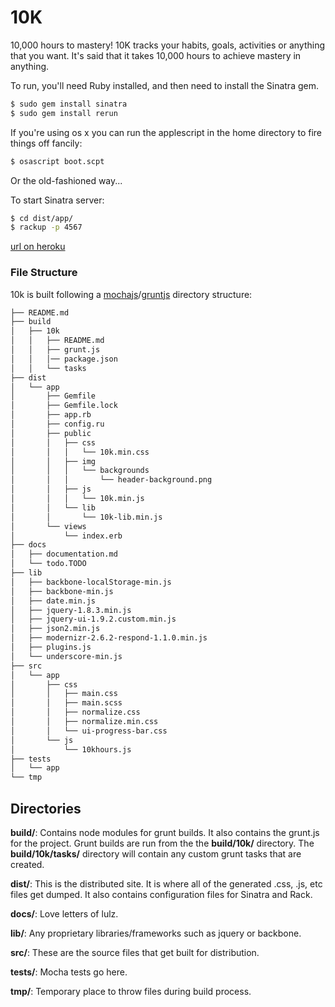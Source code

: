 10K
========

10,000 hours to mastery! 10K tracks your habits, goals, activities or anything that you want.  It's said that it takes 10,000 hours to achieve mastery in anything.

To run, you'll need Ruby installed, and then need to install the Sinatra gem.

```bash
$ sudo gem install sinatra
$ sudo gem install rerun
```

If you're using os x you can run the applescript in the home directory to fire things off fancily:

```bash
$ osascript boot.scpt
```

Or the old-fashioned way...

To start Sinatra server:

```bash
$ cd dist/app/
$ rackup -p 4567
```

[url on heroku](http://bit23-alonecuzzo-10k.herokuapp.com/)

### File Structure 
10k is built following a [mochajs](http://visionmedia.github.com/mocha/)/[gruntjs](http://gruntjs.com) directory structure:

```bash
├── README.md
├── build
│   ├── 10k
│   │   ├── README.md
│   │   ├── grunt.js
│   │   │── package.json
│   │   └── tasks
├── dist
│   └── app
│       ├── Gemfile
│       ├── Gemfile.lock
│       ├── app.rb
│       ├── config.ru
│       ├── public
│       │   ├── css
│       │   │   └── 10k.min.css
│       │   ├── img
│       │   │   └── backgrounds
│       │   │       └── header-background.png
│       │   ├── js
│       │   │   └── 10k.min.js
│       │   └── lib
│       │       └── 10k-lib.min.js
│       └── views
│           └── index.erb
├── docs
│   ├── documentation.md
│   └── todo.TODO
├── lib
│   ├── backbone-localStorage-min.js
│   ├── backbone-min.js
│   ├── date.min.js
│   ├── jquery-1.8.3.min.js
│   ├── jquery-ui-1.9.2.custom.min.js
│   ├── json2.min.js
│   ├── modernizr-2.6.2-respond-1.1.0.min.js
│   ├── plugins.js
│   └── underscore-min.js
├── src
│   └── app
│       ├── css
│       │   ├── main.css
│       │   ├── main.scss
│       │   ├── normalize.css
│       │   ├── normalize.min.css
│       │   └── ui-progress-bar.css
│       └── js
│           └── 10khours.js
├── tests
│   └── app
└── tmp
```

## Directories

**build/**: Contains node modules for grunt builds.  It also contains the grunt.js for the project.  Grunt builds are run from the the **build/10k/** directory. The **build/10k/tasks/** directory will contain any custom grunt tasks that are created.

**dist/**: This is the distributed site.  It is where all of the generated .css, .js, etc files get dumped.  It also contains configuration files for Sinatra and Rack.

**docs/**: Love letters of lulz.

**lib/**: Any proprietary libraries/frameworks such as jquery or backbone.

**src/**: These are the source files that get built for distribution.

**tests/**: Mocha tests go here.

**tmp/**: Temporary place to throw files during build process.








